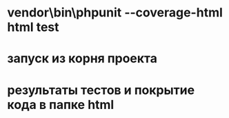 # vendor\bin\phpunit --coverage-html html test
# запуск из корня проекта
# результаты тестов и покрытие кода в папке html
